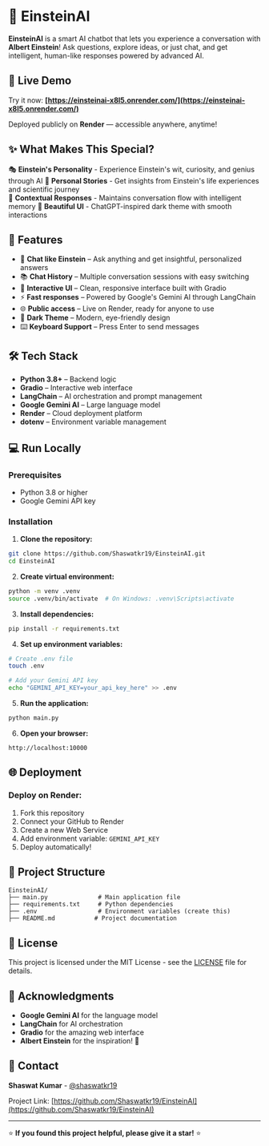 # 🧠 EinsteinAI

**EinsteinAI** is a smart AI chatbot that lets you experience a conversation with **Albert Einstein**! Ask questions, explore ideas, or just chat, and get intelligent, human-like responses powered by advanced AI.

## 🔗 Live Demo

Try it now: **[https://einsteinai-x8l5.onrender.com/](https://einsteinai-x8l5.onrender.com/)**

Deployed publicly on **Render** — accessible anywhere, anytime!

## ✨ What Makes This Special?

🎭 **Einstein's Personality** - Experience Einstein's wit, curiosity, and genius through AI
🧪 **Personal Stories** - Get insights from Einstein's life experiences and scientific journey  
🎯 **Contextual Responses** - Maintains conversation flow with intelligent memory
🎨 **Beautiful UI** - ChatGPT-inspired dark theme with smooth interactions

## 🚀 Features

- 🧠 **Chat like Einstein** – Ask anything and get insightful, personalized answers
- 📚 **Chat History** – Multiple conversation sessions with easy switching
- 💬 **Interactive UI** – Clean, responsive interface built with Gradio
- ⚡ **Fast responses** – Powered by Google's Gemini AI through LangChain
- 🌐 **Public access** – Live on Render, ready for anyone to use
- 🎨 **Dark Theme** – Modern, eye-friendly design
- ⌨️ **Keyboard Support** – Press Enter to send messages

## 🛠 Tech Stack

- **Python 3.8+** – Backend logic
- **Gradio** – Interactive web interface
- **LangChain** – AI orchestration and prompt management
- **Google Gemini AI** – Large language model
- **Render** – Cloud deployment platform
- **dotenv** – Environment variable management


## 💻 Run Locally

### Prerequisites
- Python 3.8 or higher
- Google Gemini API key

### Installation

1. **Clone the repository:**
```bash
git clone https://github.com/Shaswatkr19/EinsteinAI.git
cd EinsteinAI
```

2. **Create virtual environment:**
```bash
python -m venv .venv
source .venv/bin/activate  # On Windows: .venv\Scripts\activate
```

3. **Install dependencies:**
```bash
pip install -r requirements.txt
```

4. **Set up environment variables:**
```bash
# Create .env file
touch .env

# Add your Gemini API key
echo "GEMINI_API_KEY=your_api_key_here" >> .env
```

5. **Run the application:**
```bash
python main.py
```

6. **Open your browser:**
```
http://localhost:10000
```

## 🌐 Deployment

### Deploy on Render:

1. Fork this repository
2. Connect your GitHub to Render
3. Create a new Web Service
4. Add environment variable: `GEMINI_API_KEY`
5. Deploy automatically!


## 📝 Project Structure

```
EinsteinAI/
├── main.py              # Main application file
├── requirements.txt     # Python dependencies
├── .env                 # Environment variables (create this)
├── README.md           # Project documentation
```

## 📜 License

This project is licensed under the MIT License - see the [LICENSE](LICENSE) file for details.

## 🙏 Acknowledgments

- **Google Gemini AI** for the language model
- **LangChain** for AI orchestration
- **Gradio** for the amazing web interface
- **Albert Einstein** for the inspiration! 🧠

## 📧 Contact

**Shaswat Kumar** - [@shaswatkr19](https://github.com/Shaswatkr19)

Project Link: [https://github.com/Shaswatkr19/EinsteinAI](https://github.com/Shaswatkr19/EinsteinAI)

---

⭐ **If you found this project helpful, please give it a star!** ⭐
